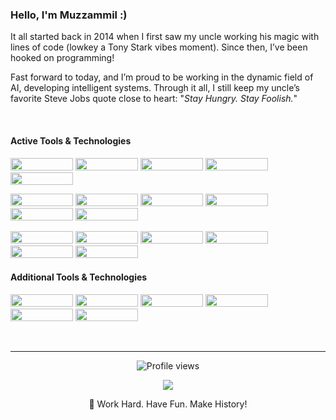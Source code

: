 <h3 align="left"> Hello, I'm Muzzammil :) </h3>

It all started back in 2014 when I first saw my uncle working his magic with lines of code (lowkey a Tony Stark vibes moment). Since then, I’ve been hooked on programming!
&nbsp;

Fast forward to today, and I’m proud to be working in the dynamic field of AI, developing intelligent systems. Through it all, I still keep my uncle’s favorite Steve Jobs quote close to heart: "*Stay Hungry. Stay Foolish.*"

&nbsp;

#### Active Tools & Technologies
<p align="left">
  <img src="https://img.shields.io/badge/Code-Python-informational?style=for-the-badge&logo=python&logoColor=white&color=3776AB" width="100" height="20" />
  <img src="https://img.shields.io/badge/Code-PyTorch-informational?style=for-the-badge&logo=pytorch&logoColor=white&color=EE4C2C" width="100" height="20" />
  <img src="https://img.shields.io/badge/Code-TensorFlow-informational?style=for-the-badge&logo=tensorflow&logoColor=white&color=FF6F00" width="100" height="20" />
  <img src="https://img.shields.io/badge/Tools-Flask-informational?style=for-the-badge&logo=flask&logoColor=white&color=000000" width="100" height="20" />
  <img src="https://img.shields.io/badge/Tools-MongoDB-informational?style=for-the-badge&logo=mongodb&logoColor=white&color=47A248" width="100" height="20" />
  </p>

<p align="left">
  <img src="https://img.shields.io/badge/Tools-Linux-informational?style=for-the-badge&logo=linux&logoColor=white&color=FCC624" width="100" height="20" />
  <img src="https://img.shields.io/badge/Tools-Jupyter_notebook-informational?style=for-the-badge&logo=jupyter&logoColor=white&color=F37626" width="100" height="20" />
  <img src="https://img.shields.io/badge/Tools-LLM_Tooling-informational?style=for-the-badge&logo=openai&logoColor=white&color=4B8BBE" width="100" height="20" />
  <img src="https://img.shields.io/badge/Tools-Open_Source_Dev-informational?style=for-the-badge&logo=github&logoColor=white&color=181717" width="100" height="20" />
  <img src="https://img.shields.io/badge/Tools-Chatbot_Dev-informational?style=for-the-badge&logo=botpress&logoColor=white&color=00BFB3" width="100" height="20" />
  <img src="https://img.shields.io/badge/Tools-Rasa-informational?style=for-the-badge&logo=rasa&logoColor=white&color=00BFB3" width="100" height="20" />
</p>

<p align="left">
  <img src="https://img.shields.io/badge/Tools-SciKit_Learn-informational?style=for-the-badge&logo=scikitlearn&logoColor=white&color=F7931E" width="100" height="20" />
  <img src="https://img.shields.io/badge/Tools-Pandas-informational?style=for-the-badge&logo=pandas&logoColor=white&color=150458" width="100" height="20" />
  <img src="https://img.shields.io/badge/Tools-Matplotlib-informational?style=for-the-badge&logo=matplotlib&logoColor=white&color=003B57" width="100" height="20" />
  <img src="https://img.shields.io/badge/Tools-HTML-informational?style=for-the-badge&logo=html5&logoColor=white&color=E34F26" width="100" height="20" />
  <img src="https://img.shields.io/badge/Tools-CSS-informational?style=for-the-badge&logo=css3&logoColor=white&color=1572B6" width="100" height="20" />
  <img src="https://img.shields.io/badge/Tools-JavaScript-informational?style=for-the-badge&logo=javascript&logoColor=white&color=F7DF1E" width="100" height="20" />
</p>

#### Additional Tools & Technologies
<p align="left">
  <img src="https://img.shields.io/badge/Code-Java-informational?style=for-the-badge&logo=java&logoColor=white&color=007396" width="100" height="20" />
  <img src="https://img.shields.io/badge/Code-C-informational?style=for-the-badge&logo=c&logoColor=white&color=A8B9CC" width="100" height="20" />
  <img src="https://img.shields.io/badge/Tools-Angular-informational?style=for-the-badge&logo=angular&logoColor=white&color=DD0031" width="100" height="20" />
  <img src="https://img.shields.io/badge/Tools-Git-informational?style=for-the-badge&logo=git&logoColor=white&color=F05032" width="100" height="20" />
  <img src="https://img.shields.io/badge/Tools-Docker-informational?style=for-the-badge&logo=docker&logoColor=white&color=2496ED" width="100" height="20" />
  <img src="https://img.shields.io/badge/Tools-Android_Dev-informational?style=for-the-badge&logo=android&logoColor=white&color=3DDC84" width="100" height="20" />
</p>

&nbsp;

---

<div align="center">
  <a href="https://github.com/MuzzammilShah" style="text-decoration: none;">
    <img src="https://komarev.com/ghpvc/?username=MuzzammilShah&style=for-the-badge&color=000000&label=Profile%20views&logo=github&logoColor=white" alt="Profile views"/>
  </a>
</div>
<p align="center">
  <a href="https://github.com/MuzzammilShah">
    <img src="https://github-readme-streak-stats.herokuapp.com/?user=MuzzammilShah&theme=github-dark-blue&hide_border=true" />
  </a>
</p>
<!-- <p align="center">
  I am keeping these stats as a personal reference :)
</p> -->

<p align="center">
  🚀 Work Hard. Have Fun. Make History!
</p>
